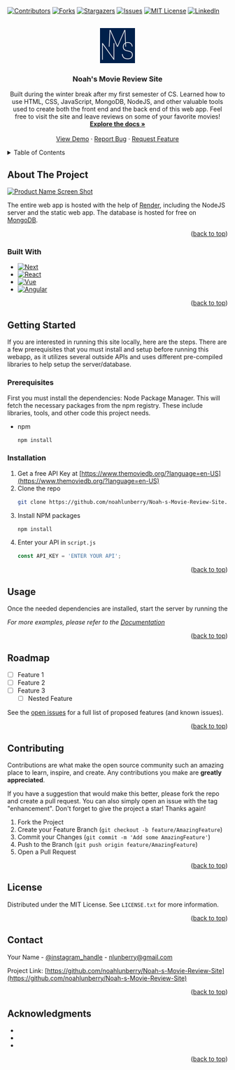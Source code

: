 <!-- Improved compatibility of back to top link: See: https://github.com/othneildrew/Best-README-Template/pull/73 -->
<a name="readme-top"></a>
<!--
*** Thanks for checking out the Best-README-Template. If you have a suggestion
*** that would make this better, please fork the repo and create a pull request
*** or simply open an issue with the tag "enhancement".
*** Don't forget to give the project a star!
*** Thanks again! Now go create something AMAZING! :D
-->



<!-- PROJECT SHIELDS -->
<!--
*** I'm using markdown "reference style" links for readability.
*** Reference links are enclosed in brackets [ ] instead of parentheses ( ).
*** See the bottom of this document for the declaration of the reference variables
*** for contributors-url, forks-url, etc. This is an optional, concise syntax you may use.
*** https://www.markdownguide.org/basic-syntax/#reference-style-links
-->
[![Contributors][contributors-shield]][contributors-url]
[![Forks][forks-shield]][forks-url]
[![Stargazers][stars-shield]][stars-url]
[![Issues][issues-shield]][issues-url]
[![MIT License][license-shield]][license-url]
[![LinkedIn][linkedin-shield]][linkedin-url]



<!-- PROJECT LOGO -->
<br />
<div align="center">
  <a href="https://github.com/noahlunberry/Noah-s-Movie-Review-Site">
    <img src="N.png" alt="Logo" width="80" height="80">
  </a>

<h3 align="center">Noah's Movie Review Site</h3>

  <p align="center">
    Built during the winter break after my first semester of CS. Learned how to use HTML, CSS, JavaScript, MongoDB, NodeJS, and other valuable tools used to create both the front end and the back end of this web app. Feel free to visit the site and leave reviews on some of your favorite movies!
    <br />
    <a href="https://github.com/noahlunberry/Noah-s-Movie-Review-Site"><strong>Explore the docs »</strong></a>
    <br />
    <br />
    <a href="https://noahmoviesite.onrender.com/">View Demo</a>
    ·
    <a href="https://github.com/noahlunberry/Noah-s-Movie-Review-Site/issues">Report Bug</a>
    ·
    <a href="https://github.com/noahlunberry/Noah-s-Movie-Review-Site/issues">Request Feature</a>
  </p>
</div>



<!-- TABLE OF CONTENTS -->
<details>
  <summary>Table of Contents</summary>
  <ol>
    <li>
      <a href="#about-the-project">About The Project</a>
      <ul>
        <li><a href="#built-with">Built With</a></li>
      </ul>
    </li>
    <li>
      <a href="#getting-started">Getting Started</a>
      <ul>
        <li><a href="#prerequisites">Prerequisites</a></li>
        <li><a href="#installation">Installation</a></li>
      </ul>
    </li>
    <li><a href="#usage">Usage</a></li>
    <li><a href="#roadmap">Roadmap</a></li>
    <li><a href="#contributing">Contributing</a></li>
    <li><a href="#license">License</a></li>
    <li><a href="#contact">Contact</a></li>
    <li><a href="#acknowledgments">Acknowledgments</a></li>
  </ol>
</details>



<!-- ABOUT THE PROJECT -->
## About The Project

[![Product Name Screen Shot][product-screenshot]](https://noahmoviesite.onrender.com/)

The entire web app is hosted with the help of <a href="https://render.com/">Render</a>, including the NodeJS server and the static web app. The database is hosted for free on <a href="https://www.mongodb.com/">MongoDB</a>.

<p align="right">(<a href="#readme-top">back to top</a>)</p>



### Built With

* [![Next][Next.js]][Next-url]
* [![React][React.js]][React-url]
* [![Vue][Vue.js]][Vue-url]
* [![Angular][Angular.io]][Angular-url]


<p align="right">(<a href="#readme-top">back to top</a>)</p>



<!-- GETTING STARTED -->
## Getting Started

If you are interested in running this site locally, here are the steps. There are a few prerequisites that you must install and setup before running this webapp, as it utilizes several outside APIs and uses different pre-compiled libraries to help setup the server/database.

### Prerequisites

First you must install the dependencies: Node Package Manager. This will fetch the necessary packages from the npm registry. These include libraries, tools, and other code this project needs.
* npm
  ```sh
  npm install
  ```

### Installation

1. Get a free API Key at [https://www.themoviedb.org/?language=en-US](https://www.themoviedb.org/?language=en-US)
2. Clone the repo
   ```sh
   git clone https://github.com/noahlunberry/Noah-s-Movie-Review-Site.git
   ```
3. Install NPM packages
   ```sh
   npm install
   ```
4. Enter your API in `script.js`
   ```js
   const API_KEY = 'ENTER YOUR API';
   ```

<p align="right">(<a href="#readme-top">back to top</a>)</p>



<!-- USAGE EXAMPLES -->
## Usage

Once the needed dependencies are installed, start the server by running the 

_For more examples, please refer to the [Documentation](https://example.com)_

<p align="right">(<a href="#readme-top">back to top</a>)</p>



<!-- ROADMAP -->
## Roadmap

- [ ] Feature 1
- [ ] Feature 2
- [ ] Feature 3
    - [ ] Nested Feature

See the [open issues](https://github.com/noahlunberry/Noah-s-Movie-Review-Site/issues) for a full list of proposed features (and known issues).

<p align="right">(<a href="#readme-top">back to top</a>)</p>



<!-- CONTRIBUTING -->
## Contributing

Contributions are what make the open source community such an amazing place to learn, inspire, and create. Any contributions you make are **greatly appreciated**.

If you have a suggestion that would make this better, please fork the repo and create a pull request. You can also simply open an issue with the tag "enhancement".
Don't forget to give the project a star! Thanks again!

1. Fork the Project
2. Create your Feature Branch (`git checkout -b feature/AmazingFeature`)
3. Commit your Changes (`git commit -m 'Add some AmazingFeature'`)
4. Push to the Branch (`git push origin feature/AmazingFeature`)
5. Open a Pull Request

<p align="right">(<a href="#readme-top">back to top</a>)</p>



<!-- LICENSE -->
## License

Distributed under the MIT License. See `LICENSE.txt` for more information.

<p align="right">(<a href="#readme-top">back to top</a>)</p>



<!-- CONTACT -->
## Contact

Your Name - [@instagram_handle](https://www.instagram.com/noahlunberry/) - nlunberry@gmail.com

Project Link: [https://github.com/noahlunberry/Noah-s-Movie-Review-Site](https://github.com/noahlunberry/Noah-s-Movie-Review-Site)

<p align="right">(<a href="#readme-top">back to top</a>)</p>



<!-- ACKNOWLEDGMENTS -->
## Acknowledgments

* []()
* []()
* []()

<p align="right">(<a href="#readme-top">back to top</a>)</p>



<!-- MARKDOWN LINKS & IMAGES -->
<!-- https://www.markdownguide.org/basic-syntax/#reference-style-links -->
[contributors-shield]: https://img.shields.io/github/contributors/noahlunberry/Noah-s-Movie-Review-Site.svg?style=for-the-badge
[contributors-url]: https://github.com/noahlunberry/Noah-s-Movie-Review-Site/graphs/contributors
[forks-shield]: https://img.shields.io/github/forks/noahlunberry/Noah-s-Movie-Review-Site.svg?style=for-the-badge
[forks-url]: https://github.com/noahlunberry/Noah-s-Movie-Review-Site/network/members
[stars-shield]: https://img.shields.io/github/stars/noahlunberry/Noah-s-Movie-Review-Site.svg?style=for-the-badge
[stars-url]: https://github.com/noahlunberry/Noah-s-Movie-Review-Site/stargazers
[issues-shield]: https://img.shields.io/github/issues/noahlunberry/Noah-s-Movie-Review-Site.svg?style=for-the-badge
[issues-url]: https://github.com/noahlunberry/Noah-s-Movie-Review-Site/issues
[license-shield]: https://img.shields.io/github/license/noahlunberry/Noah-s-Movie-Review-Site.svg?style=for-the-badge
[license-url]: https://github.com/noahlunberry/Noah-s-Movie-Review-Site/blob/master/LICENSE.txt
[linkedin-shield]: https://img.shields.io/badge/-LinkedIn-black.svg?style=for-the-badge&logo=linkedin&colorB=555
[linkedin-url]: https://linkedin.com/in/noah-lunberry-134391233
[product-screenshot]: /Capture.PNG
[Next.js]: https://img.shields.io/badge/MongoDB-000000?style=for-the-badge&logo=mongodb&logoColor=white
[Next-url]: https://www.mongodb.com/
[React.js]: https://img.shields.io/badge/NodeJS-20232A?style=for-the-badge&logo=nodedotjs&logoColor=61DAFB
[React-url]: https://nodejs.org/en
[Vue.js]: https://img.shields.io/badge/Express.js-35495E?style=for-the-badge&logo=express&logoColor=4FC08D
[Vue-url]: https://expressjs.com/
[Angular.io]: https://img.shields.io/badge/Render-DD0031?style=for-the-badge&logo=render&logoColor=white
[Angular-url]: https://render.com
[Svelte.dev]: https://img.shields.io/badge/Svelte-4A4A55?style=for-the-badge&logo=svelte&logoColor=FF3E00
[Svelte-url]: https://svelte.dev/
[Laravel.com]: https://img.shields.io/badge/Laravel-FF2D20?style=for-the-badge&logo=laravel&logoColor=white
[Laravel-url]: https://laravel.com
[Bootstrap.com]: https://img.shields.io/badge/Bootstrap-563D7C?style=for-the-badge&logo=bootstrap&logoColor=white
[Bootstrap-url]: https://getbootstrap.com
[JQuery.com]: https://img.shields.io/badge/jQuery-0769AD?style=for-the-badge&logo=jquery&logoColor=white
[JQuery-url]: https://jquery.com 
